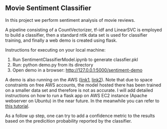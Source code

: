 ## Movie Sentiment Classifier

In this project we perform sentiment analysis of movie reviews.

A pipeline consisting of a CountVectorizer, tf-idf and LinearSVC is employed to build a classifier, then a standard ntlk data set is used for classifier training, and 
finally a web demo is created using flask.

Instructions for executing on your local machine:
1. Run SentimentClassifierModel.ipynb to generate classfier.pkl 
2. Run: python demo.py from its directory
3. Open demo in a browser: http://127.0.0.1:5000/sentiment-demo

A demo is also running on the AWS ([link1](http://54.183.201.233/sentiment-demo), [link2](http://ec2-54-183-201-233.us-west-1.compute.amazonaws.com/sentiment-demo)).
Note that due to space constraints on free AWS accounts, the model hosted there has been trained on a smaller data set and therefore is not as accurate.
I will add detailed instructions on how to run a flask app on AWS EC2 instance (Apache webserver on Ubuntu) in the near future. In the meanwhile you can refer to [this tutorial](http://www.datasciencebytes.com/bytes/2015/02/24/running-a-flask-app-on-aws-ec2/).

As a follow up step, one can try to add a confidence metric to the results based on the predicition probability reported by the classifier.

